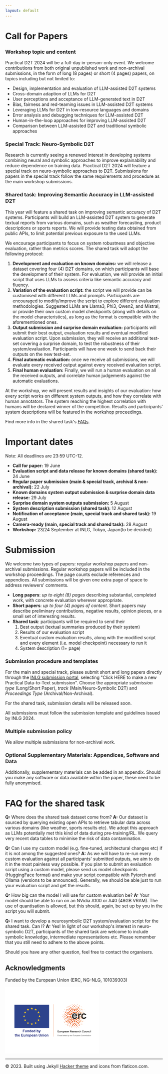 ```yaml
---
layout: default
---
```

 <div class="forms-container">

 <!-- <div class="forms">
    <img src="assets/images/github-logo.png">
    <a href="https://github.com/practicald2t/hackathon/">
    <p style="font-size: large">Hackathon – Github</p>
    </a>
</div> -->
</div>


# Call for Papers

### Workshop topic and content
Practical D2T 2024 will be a full-day in-person-only event. We welcome contributions from both original unpublished work and non-archival submissions, in the form of long (8 pages) or short (4 pages) papers, on topics including but not limited to:

- Design, implementation and evaluation of LLM-assisted D2T systems
- Cross-domain adaption of LLMs for D2T
- User perceptions and acceptance of LLM-generated text in D2T
- Bias, fairness and red-teaming issues in LLM-assisted D2T systems
- Leveraging LLMs for D2T in low-resource languages and domains
- Error analysis and debugging techniques for LLM-assisted D2T
- Human-in-the-loop approaches for improving LLM-assisted D2T
- Comparison between LLM-assisted D2T and traditional symbolic approaches

### Special Track: Neuro-Symbolic D2T
Research is currently seeing a renewed interest in developing systems combining neural and symbolic approaches to improve explainability and reduce dependence on training data. Practical D2T 2024 will feature a special track on neuro-symbolic approaches to D2T. Submissions for papers in the special track follow the same requirements and procedure as the main workshop submissions.

### Shared task: Improving Semantic Accuracy in LLM-assisted D2T
This year will feature a shared task on improving semantic accuracy of D2T systems. Participants will build an LLM-assisted D2T system to generate textual reports from various domains, such as weather forecasting, product descriptions or sports reports. We will provide testing data obtained from public APIs, to limit potential previous exposure to the used LLMs. 

We encourage participants to focus on system robustness and objective evaluation, rather than metrics scores. The shared task will adopt the following protocol:

1. **Development and evaluation on known domains:** we will release a dataset covering four (4) D2T domains, on which participants will base the development of their system. For evaluation, we will provide an initial script that uses LLMs to assess criteria like semantic accuracy and fluency.
2. **Variation of the evaluation script:** the script we will provide can be customised with different LLMs and prompts. Participants are encouraged to modify/improve the script to explore different evaluation methodologies.
Suggested LLMs are Llama3, Phi3, Qwen2, and Mistral, or provide their own custom model checkpoints (along with details on the model characteristics), as long as the format is compatible with the aforementioned ones.
3. **Output submission and surprise domain evaluation:** participants will submit their best output, evaluation results and eventual modified evaluation script. Upon submission, they will receive an additional test-set covering a surprise domain, to test the robustness of their system/evaluation. Participants will have one week to send back their outputs on the new test-set.
4. **Final automatic evaluation:** once we receive all submissions, we will evaluate every received output against every received evaluation script.
5. **Final human evaluation:** Finally, we will run a human evaluation on all the received outputs, and correlate human judgements against the automatic evaluations.

At the workshop, we will present results and insights of our evaluation: how every script works on different system outputs, and how they correlate with human annotators. The system reaching the highest correlation with humans will be declared winner of the competition. Results and participants’ system descriptions will be featured in the workshop proceedings. 

Find more info in the shared task's [FAQs](#faq).

# Important dates
Note: All deadlines are 23:59 UTC-12.

- **Call for paper:** 19 June
- **Evaluation script and data release for known domains (shared task):**  24 June
- **Regular paper submission (main & special track, archival & non-archival):** 22 July
- **Known domains system output submission & surprise domain data release:** 29 July
- **Surprise domain system outputs submission:** 5 August
- **System description submission (shared task):** 12 August
- **Notification of acceptance (main, special track and shared task):**  19 August
- **Camera-ready (main, special track and shared task):**  28 August
- **Workshop:** 23/24 September at INLG, Tokyo, Japan(to be decided)


# Submission

We welcome two types of papers: regular workshop papers and non-archival submissions. Regular workshop papers will be included in the workshop proceedings. The page counts exclude references and appendices. All submissions will be given one extra page of space to address reviewers’ comments.

- **Long papers**: *up to eight (8) pages* describing substantial, completed work, with concrete evaluation wherever appropriate.
- **Short papers**: *up to four (4) pages of content*. Short papers may describe preliminary contributions, negative results, opinion pieces, or a small set of interesting results.
- **Shared task**: participants will be required to send their
  1. Best output (textual summaries produced by their system)
  2. Results of our evaluation script
  3. Eventual custom evaluation results, along with the modified script and every element (i.e. model checkpoint) necessary to run it
  4. System description (1+ page)

<!---
Participants will send their submission through $TODO_CODALAB_EMAIL_OR_BOTH_? with the subject "[Submission] {title of your work}" before the submission deadline (see below).--->

### Submission procedure and templates
For the main and special track, please submit short and long papers directly through the [INLG submission portal](https://softconf.com/n/inlg2024/user/scmd.cgi?scmd=submitNew), selecting "Click HERE to make a new Practical Data-to-Text submission". 
Choose the appropriate *submission type* (Long/Short Paper), *track* (Main/Neuro-Symbolic D2T) and *Proceedings Type* (Archival/Non-Archival).

For the shared task, submission details will be released soon.

All submissions must follow the submission template and guidelines issued by INLG 2024.

<!---Participants of the shared task will send their submission through $TODO_CODALAB_EMAIL_OR_BOTH_? with the subject "[Submission] {title of your work}" before the submission deadline (see below)--->

### Multiple submission policy
We allow multiple submissions for non-archival work.

### Optional Supplementary Materials: Appendices, Software and Data
Additionally, supplementary materials can be added in an appendix. Should you make any software or data available within the paper, these need to be fully anonymised.

# FAQ for the shared task
<a name="faq"></a>
**Q:** Where does the shared task dataset come from?
**A:** Our dataset is sourced by querying existing open APIs to retrieve tabular data across various domains (like weather, sports results etc). We adopt this approach as LLMs potentially met this kind of data during pre-training/RL. We query very recent data tables to minimise the risk of data contamination.

**Q:** Can I use my custom model (e.g. fine-tuned, architectural changes etc) if it is not among the suggested ones?
**A:** As we will have to re-run every custom evaluation against all participants' submitted outputs, we aim to do it in the most painless way possible. If you plan to submit an evaluation script using a custom model, please send us model checkpoints (HuggingFace format) and make your script compatible with Pytorch and Ollama (versions to be announced). Generally, we should be able just to run your evaluation script and get the results. 

**Q:** How big can the model I will use for custom evaluation be?
**A:** Your model should be able to run on an NVidia A100 or A40 (48GB VRAM). The use of quantisation is allowed, but this should, again, be set up by you in the script you will submit.

**Q:** I want to develop a neurosymbolic D2T system/evaluation script for the shared task. Can I?
**A:** Yes! In light of our workshop's interest in neuro-symbolic D2T, participants of the shared task are welcome to include symbolic knowledge, intermediate representations etc. Please remember that you still need to adhere to the above points.

Should you have any other question, feel free to contact the organisers.

## Acknowledgments
<p>Funded by the European Union (ERC, NG-NLG, 101039303)</p>
<img src="../assets/images/erc.png" style="max-width: 300px;" alt="ERC">

<hr>
<div class="footer">
    © 2023. Built using Jekyll <a href="https://github.com/pages-themes/hacker">Hacker theme</a> and icons from flaticon.com.
  </div>
